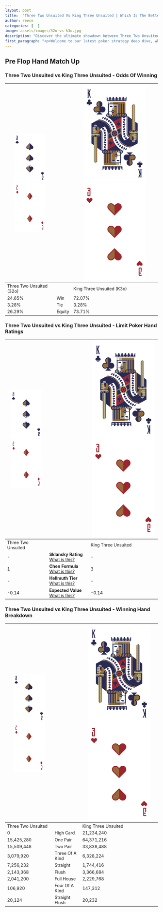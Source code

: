```yaml
---
layout: post
title:  "Three Two Unsuited Vs King Three Unsuited | Which Is The Better Hand In Poker? A Complete Guide"
author: reece
categories: [  ]
image: assets/images/32o-vs-k3o.jpg
description: "Discover the ultimate showdown between Three Two Unsuited and King Three Unsuited in poker! Uncover the odds, strategies, and scenarios where one hand triumphs over the other. Get ready to up your poker game with this thrilling analysis."
first_paragraph: "<p>Welcome to our latest poker strategy deep dive, where we're pitting two distinct hands against each other in a high-stakes showdown: Three Two Unsuited vs King Three Unsuited.</p><p>In the dynamic world of poker, every decision counts, and knowing which hand holds the upper hand is key to your success at the table.</p><p>In this article, we'll dissect these two hands, explore the scenarios where one dominates the other, and equip you with the knowledge to make strategic choices that can tip the odds in your favor.</p><p>Get ready to unravel the intriguing dynamics of these poker hands and elevate your game to new heights.</p>"
---
```




[comment]: # (sp0)

## Pre Flop Hand Match Up

<div class="table hand-ratings" markdown="1"> 



### Three Two Unsuited vs King Three Unsuited - Odds Of Winning


    
| ![image info](assets/images/hand1/3.png) ![image info](assets/images/hand1/2o.png) |  | ![image info](assets/images/hand2/K.png) ![image info](assets/images/hand2/3o.png) |
| -------- | -------- | -------- |
| Three Two Unsuited (32o) |  | King Three Unsuited (K3o) |
| 24.65% | Win | 72.07% |
| 3.28% | Tie | 3.28% |
| 26.29% | Equity | 73.71% |




[comment]: # (sp1)



### Three Two Unsuited vs King Three Unsuited - Limit Poker Hand Ratings


    
| ![image info](assets/images/hand1/3.png) ![image info](assets/images/hand1/2o.png) |  | ![image info](assets/images/hand2/K.png) ![image info](assets/images/hand2/3o.png) |
| -------- | -------- | -------- |
| Three Two Unsuited |  | King Three Unsuited |
| - | **Sklansky Rating** [What is this?](/sklansky-rating-explained) | - |
| 1 | **Chen Formula** [What is this?](/chen-formula-explained) | 3 |
| - | **Hellmuth Tier** [What is this?](/Hellmuth-tier-explained) | - |
| -0.14 | **Expected Value** [What is this?](/expected-value-explained) | -0.14 |




[comment]: # (sp2)



### Three Two Unsuited vs King Three Unsuited - Winning Hand Breakdown


    
| ![image info](assets/images/hand1/3.png) ![image info](assets/images/hand1/2o.png) |  | ![image info](assets/images/hand2/K.png) ![image info](assets/images/hand2/3o.png) |
| -------- | -------- | -------- |
| Three Two Unsuited |  | King Three Unsuited |
| 0 | High Card | 21,234,240 |
| 15,425,280 | One Pair | 64,371,216 |
| 15,509,448 | Two Pair | 33,838,488 |
| 3,079,920 | Three Of A Kind | 6,328,224 |
| 7,256,232 | Straight | 1,744,416 |
| 2,143,368 | Flush | 3,366,684 |
| 2,041,200 | Full House | 2,229,768 |
| 106,920 | Four Of A Kind | 147,312 |
| 20,124 | Straight Flush | 20,232 |




[comment]: # (sp3)



</div>

[comment]: # (sp4)



[comment]: # (sp5)

